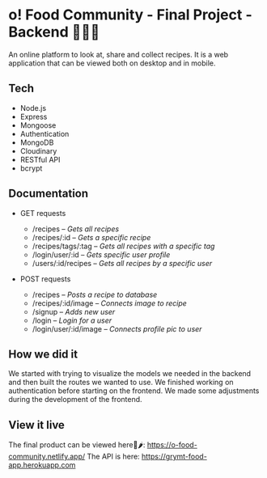 # o! Food Community - Final Project - Backend 🌟🍔🏅

An online platform to look at, share and collect recipes. It is a web application that can be viewed both on desktop and in mobile.

## Tech

- Node.js
- Express
- Mongoose
- Authentication
- MongoDB
- Cloudinary
- RESTful API
- bcrypt

## Documentation

- GET requests
  * /recipes – *Gets all recipes*
  * /recipes/:id – *Gets a specific recipe*
  * /recipes/tags/:tag – *Gets all recipes with a specific tag*
  * /login/user/:id – *Gets specific user profile*
  * /users/:id/recipes – *Gets all recipes by a specific user*

- POST requests
  * /recipes – *Posts a recipe to database*
  * /recipes/:id/image – *Connects image to recipe*
  * /signup – *Adds new user*
  * /login – *Login for a user*
  * /login/user/:id/image – *Connects profile pic to user*

## How we did it

We started with trying to visualize the models we needed in the backend and then built the routes we wanted to use. We finished working on authentication before starting on the frontend. We made some adjustments during the development of the frontend.  

## View it live

The final product can be viewed here👀🌶: 
https://o-food-community.netlify.app/
The API is here:
https://grymt-food-app.herokuapp.com

